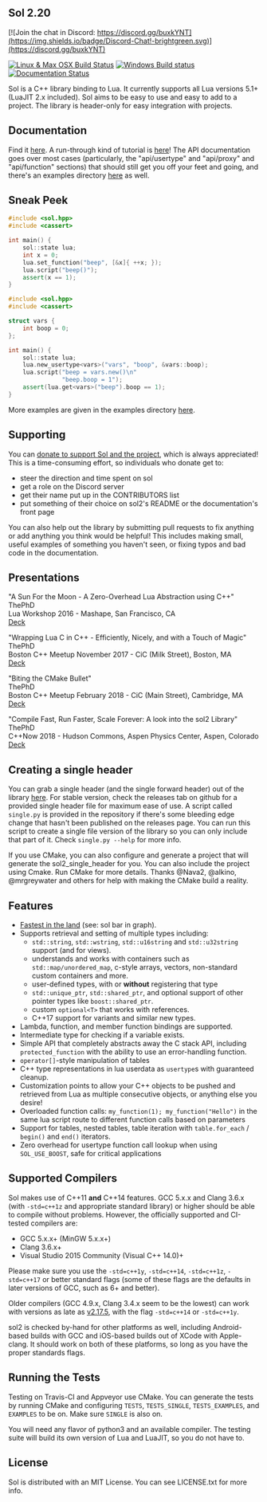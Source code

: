 ## Sol 2.20

[![Join the chat in Discord: https://discord.gg/buxkYNT](https://img.shields.io/badge/Discord-Chat!-brightgreen.svg)](https://discord.gg/buxkYNT)

[![Linux & Max OSX Build Status](https://travis-ci.org/ThePhD/sol2.svg?branch=develop)](https://travis-ci.org/ThePhD/sol2)
[![Windows Build status](https://ci.appveyor.com/api/projects/status/n38suofr21e9uk7h?svg=true)](https://ci.appveyor.com/project/ThePhD/sol2)
[![Documentation Status](https://readthedocs.org/projects/sol2/badge/?version=latest)](http://sol2.readthedocs.io/en/latest/?badge=latest)

Sol is a C++ library binding to Lua. It currently supports all Lua versions 5.1+ (LuaJIT 2.x included). Sol aims to be easy to use and easy to add to a project.
The library is header-only for easy integration with projects.

## Documentation

Find it [here](http://sol2.rtfd.io/). A run-through kind of tutorial is [here](http://sol2.readthedocs.io/en/latest/tutorial/all-the-things.html)! The API documentation goes over most cases (particularly, the "api/usertype" and "api/proxy" and "api/function" sections) that should still get you off your feet and going, and there's an examples directory [here](https://github.com/ThePhD/sol2/tree/develop/examples) as well.

## Sneak Peek

```cpp
#include <sol.hpp>
#include <cassert>

int main() {
    sol::state lua;
    int x = 0;
    lua.set_function("beep", [&x]{ ++x; });
    lua.script("beep()");
    assert(x == 1);
}
```

```cpp
#include <sol.hpp>
#include <cassert>

struct vars {
    int boop = 0;
};

int main() {
    sol::state lua;
    lua.new_usertype<vars>("vars", "boop", &vars::boop);
    lua.script("beep = vars.new()\n"
               "beep.boop = 1");
    assert(lua.get<vars>("beep").boop == 1);
}
```

More examples are given in the examples directory [here](https://github.com/ThePhD/sol2/tree/develop/examples). 

## Supporting

You can [donate to support Sol and the project](https://www.paypal.me/LMeneide), which is always appreciated! This is a time-consuming effort, so individuals who donate get to:

- steer the direction and time spent on sol
- get a role on the Discord server
- get their name put up in the CONTRIBUTORS list
- put something of their choice on sol2's README or the documentation's front page

You can also help out the library by submitting pull requests to fix anything or add anything you think would be helpful! This includes making small, useful examples of something you haven't seen, or fixing typos and bad code in the documentation.

## Presentations

"A Sun For the Moon - A Zero-Overhead Lua Abstraction using C++"  
ThePhD  
Lua Workshop 2016 - Mashape, San Francisco, CA  
[Deck](https://github.com/ThePhD/sol2/blob/develop/docs/presentations/2016.10.14%20-%20ThePhD%20-%20No%20Overhead%20C%20Abstraction.pdf)

"Wrapping Lua C in C++ - Efficiently, Nicely, and with a Touch of Magic"  
ThePhD  
Boston C++ Meetup November 2017 - CiC (Milk Street), Boston, MA  
[Deck](https://github.com/ThePhD/sol2/blob/develop/docs/presentations/2017.11.08%20-%20ThePhD%20-%20Wrapping%20Lua%20C%20in%20C%2B%2B.pdf)

"Biting the CMake Bullet"  
ThePhD  
Boston C++ Meetup February 2018 - CiC (Main Street), Cambridge, MA  
[Deck](https://github.com/ThePhD/sol2/blob/develop/docs/presentations/2018.02.06%20-%20ThePhD%20-%20Biting%20the%20CMake%20Bullet.pdf)

"Compile Fast, Run Faster, Scale Forever: A look into the sol2 Library"  
ThePhD  
C++Now 2018 - Hudson Commons, Aspen Physics Center, Aspen, Colorado  
[Deck](https://github.com/ThePhD/sol2/blob/develop/docs/presentations/2018.05.10%20-%20ThePhD%20-%20Compile%20Fast%2C%20Run%20Faster%2C%20Scale%20Forever.pdf)

## Creating a single header

You can grab a single header (and the single forward header) out of the library [here](https://github.com/ThePhD/sol2/tree/develop/single/sol). For stable version, check the releases tab on github for a provided single header file for maximum ease of use. A script called `single.py` is provided in the repository if there's some bleeding edge change that hasn't been published on the releases page. You can run this script to create a single file version of the library so you can only include that part of it. Check `single.py --help` for more info.

If you use CMake, you can also configure and generate a project that will generate the sol2_single_header for you. You can also include the project using Cmake. Run CMake for more details. Thanks @Nava2, @alkino, @mrgreywater and others for help with making the CMake build a reality.

## Features

- [Fastest in the land](http://sol2.readthedocs.io/en/latest/benchmarks.html) (see: sol bar in graph).
- Supports retrieval and setting of multiple types including: 
  * `std::string`, `std::wstring`, `std::u16string` and `std::u32string` support (and for views).
  * understands and works with containers such as `std::map/unordered_map`, c-style arrays, vectors, non-standard custom containers and more.
  * user-defined types, with or **without** registering that type 
  * `std::unique_ptr`, `std::shared_ptr`, and optional support of other pointer types like `boost::shared_ptr`.
  * custom `optional<T>` that works with references.
  * C++17 support for variants and similar new types.
- Lambda, function, and member function bindings are supported.
- Intermediate type for checking if a variable exists.
- Simple API that completely abstracts away the C stack API, including `protected_function` with the ability to use an error-handling function.
- `operator[]`-style manipulation of tables
- C++ type representations in lua userdata as `usertype`s with guaranteed cleanup.
- Customization points to allow your C++ objects to be pushed and retrieved from Lua as multiple consecutive objects, or anything else you desire!
- Overloaded function calls: `my_function(1); my_function("Hello")` in the same lua script route to different function calls based on parameters
- Support for tables, nested tables, table iteration with `table.for_each` / `begin()` and `end()` iterators.
- Zero overhead for usertype function call lookup when using `SOL_USE_BOOST`, safe for critical applications

## Supported Compilers

Sol makes use of C++11 **and** C++14 features. GCC 5.x.x and Clang 3.6.x (with `-std=c++1z` and appropriate standard library) 
or higher should be able to compile without problems. However, the officially supported and CI-tested compilers are:

- GCC 5.x.x+ (MinGW 5.x.x+)
- Clang 3.6.x+
- Visual Studio 2015 Community (Visual C++ 14.0)+

Please make sure you use the `-std=c++1y`, `-std=c++14`, `-std=c++1z`, `-std=c++17` or better standard flags 
(some of these flags are the defaults in later versions of GCC, such as 6+ and better).

Older compilers (GCC 4.9.x, Clang 3.4.x seem to be the lowest) can work with versions as late 
as [v2.17.5](https://github.com/ThePhD/sol2/releases/tag/v2.17.5), with the flag `-std=c++14` or `-std=c++1y`.

sol2 is checked by-hand for other platforms as well, including Android-based builds with GCC and iOS-based builds out of XCode with Apple-clang. It should work on both of these platforms, so long as you have the proper standards flags.

## Running the Tests

Testing on Travis-CI and Appveyor use CMake. You can generate the tests by running CMake and configuring `TESTS`, `TESTS_SINGLE`, `TESTS_EXAMPLES`, and `EXAMPLES` to be on. Make sure `SINGLE` is also on.

You will need any flavor of python3 and an available compiler. The testing suite will build its own version of Lua and LuaJIT, so you do not have to.

## License

Sol is distributed with an MIT License. You can see LICENSE.txt for more info.
